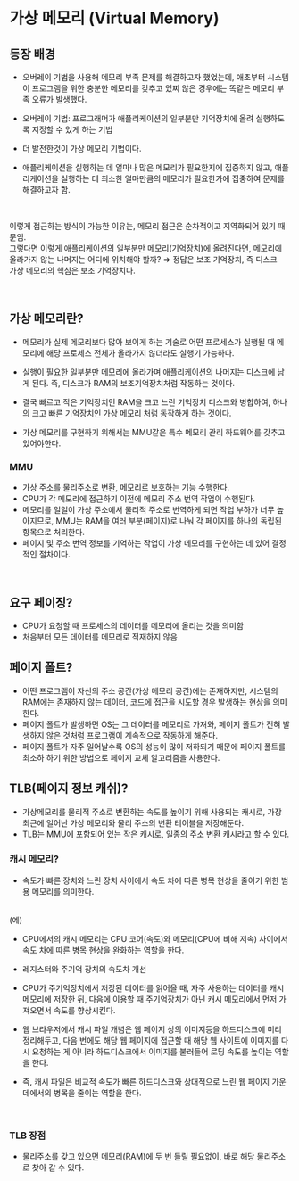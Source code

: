 # 가상 메모리 (Virtual Memory)

## 등장 배경
- 오버레이 기법을 사용해 메모리 부족 문제를 해결하고자 했었는데, 애초부터 시스템이 프로그램을 위한 충분한 메모리를 갖추고 있찌 않은 경우에는 똑같은 메모리 부족 오류가 발생했다.
- 오버레이 기법: 프로그래머가 애플리케이션의 일부분만 기억장치에 올려 실행하도록 지정할 수 있게 하는 기법

- 더 발전한것이 가상 메모리 기법이다.
- 애플리케이션을 실행하는 데 얼마나 많은 메모리가 필요한지에 집중하지 않고, 애플리케이션을 실행하는 데 최소한 얼마만큼의 메모리가 필요한가에 집중하여 문제를 해결하고자 함.

</br>

이렇게 접근하는 방식이 가능한 이유는, 메모리 접근은 순차적이고 지역화되어 있기 때문임. </br>
그렇다면 이렇게 애플리케이션의 일부분만 메모리(기억장치)에 올려진다면, 메모리에 올라가지 않는 나머지는 어디에 위치해야 할까? ⇒ 정답은 보조 기억장치, 즉 디스크 </br>
가상 메모리의 핵심은 보조 기억장치다. </br>

</br>

## 가상 메모리란?
- 메모리가 실제 메모리보다 많아 보이게 하는 기술로 어떤 프로세스가 실행될 때 메모리에 해당 프로세스 전체가 올라가지 않더라도 실행기 가능하다. 
- 실행이 필요한 일부분만 메모리에 올라가며 애플리케이션의 나머지는 디스크에 남게 된다. 즉, 디스크가 RAM의 보조기억장치처럼 작동하는 것이다. </br>
- 결국 빠르고 작은 기억장치인 RAM을 크고 느린 기억장치 디스크와 병합하여, 하나의 크고 빠른 기억장치인 가상 메모리 처럼 동작하게 하는 것이다. 

- 가상 메모리를 구현하기 위해서는 MMU같은 특수 메모리 관리 하드웨어를 갖추고 있어야한다.

### MMU
- 가상 주소를 물리주소로 변환, 메모리르 보호하는 기능 수행한다.
- CPU가 각 메모리에 접근하기 이전에 메모리 주소 번역 작업이 수행된다.
- 메모리를 일일이 가상 주소에서 물리적 주소로 번역하게 되면 작업 부하가 너무 높아지므로, MMU는 RAM을 여러 부분(페이지)로 나눠 각 페이지를 하나의 독립된 항목으로 처리한다. 
- 페이지 및 주소 번역 정보를 기억하는 작업이 가상 메모리를 구현하는 데 있어 결정적인 절차이다.

</br>

## 요구 페이징?
-  CPU가 요청할 때 프로세스의 데이터를 메모리에 올리는 것을 의미함
-  처음부터 모든 데이터를 메모리로 적재하지 않음

## 페이지 폴트?
- 어떤 프로그램이 자신의 주소 공간(가상 메모리 공간)에는 존재하지만, 시스템의 RAM에는 존재하지 않는 데이터, 코드에 접근을 시도할 경우 발생하는 현상을 의미한다. 
- 페이지 폴트가 발생하면 OS는 그 데이터를 메모리로 가져와, 페이지 폴트가 전혀 발생하지 않은 것처럼 프로그램이 계속적으로 작동하게 해준다. 
- 페이지 폴트가 자주 일어날수록 OS의 성능이 많이 저하되기 때문에 페이지 폴트를 최소하 하기 위한 방법으로 페이지 교체 알고리즘을 사용한다. 


##  TLB(페이지 정보 캐쉬)?
- 가상메모리를 물리적 주소로 변환하는 속도를 높이기 위해 사용되는 캐시로, 가장 최근에 일어난 가상 메모리와 물리 주소의 변환 테이블을 저장해둔다.
- TLB는 MMU에 포함되어 있는 작은 캐시로, 일종의 주소 변환 캐시라고 할 수 있다.

### 캐시 메모리?
- 속도가 빠른 장치와 느린 장치 사이에서 속도 차에 따른 병목 현상을 줄이기 위한 범용 메모리를 의미한다.

</br>
(예) </br>

- CPU에서의 캐시 메모리는 CPU 코어(속도)와 메모리(CPU에 비해 저속) 사이에서 속도 차에 따른 병목 현상을 완화하는 역할을 한다.
- 레지스터와 주기억 장치의 속도차 개선
- CPU가 주기억장치에서 저장된 데이터를 읽어올 때, 자주 사용하는 데이터를 캐시 메모리에 저장한 뒤, 다음에 이용할 때 주기억장치가 아닌 캐시 메모리에서 먼저 가져오면서 속도를 향상시킨다.



- 웹 브라우저에서 캐시 파일 개념은 웹 페이지 상의 이미지등을 하드디스크에 미리 정리해두고, 다음 번에도 해당 웹 페이지에 접근할 때 해당 웹 사이트에 이미지를 다시 요청하는 게 아니라 하드디스크에서 이미지를 불러들어 로딩 속도를 높이는 역할을 한다.
- 즉, 캐시 파일은 비교적 속도가 빠른 하드디스크와 상대적으로 느린 웹 페이지 가운데에서의 병목을 줄이는 역할을 한다.

</br>

### TLB 장점
- 물리주소를 갖고 있으면 메모리(RAM)에 두 번 들릴 필요없이, 바로 해당 물리주소로 찾아 갈 수 있다.
